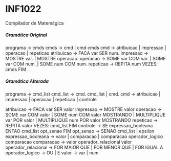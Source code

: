 # INF1022
Compilador de Matemágica

##### Gramática Original

programa            → cmds
cmds                → cmd | cmd cmds
cmd                 → atribuicao | impressao | operacao | repeticao
atribuicao          → FACA var SER num.
impressao           → MOSTRE var. | MOSTRE operacao.
operacao            → SOME var COM var. | SOME var COM num. | SOME num COM num.
repeticao           → REPITA num VEZES: cmds FIM

##### Gramática Alterada

programa            → cmd_list
cmd_list            → cmd. cmd_list | cmd.
cmd                 → atribuicao | impressao | operacao | repeticao | controle

atribuicao          → FACA var SER valor
impressao           → MOSTRE valor
operacao            → SOME var COM valor | SOME num COM valor MOSTRANDO | MULTIPLIQUE var POR valor | MULTIPLIQUE num POR valor MOSTRANDO
repeticao           → REPITA valor VEZES: cmd_list FIM
controle            → SE expressao_booleana ENTAO cmd_list opt_senao FIM
opt_senao           → SENAO cmd_list | epsilon
expressao_booleana  → valor | comparacao | comparacao operador_logico comparacao
comparacao          → valor operador_relacional valor 
operador_relacional → FOR MAIOR QUE | FOR MENOR QUE | FOR IGUAL A
operador_logico     → OU | E
valor               → var | num